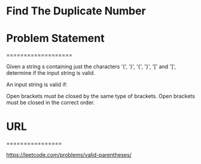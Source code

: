 # Find The Duplicate Number

# Problem Statement
===================

Given a string s containing just the characters '(', ')', '{', '}', '[' and ']', determine if the input string is valid.

An input string is valid if:

Open brackets must be closed by the same type of brackets.
Open brackets must be closed in the correct order.

# URL
================

https://leetcode.com/problems/valid-parentheses/